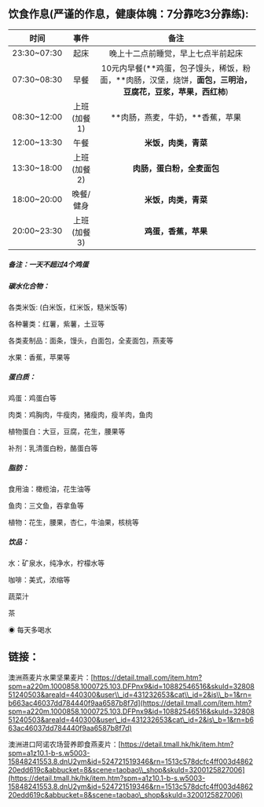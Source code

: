 ## 饮食作息\(严谨的作息，健康体魄：7分靠吃3分靠练\):

| 时间 | 事件 | 备注 |
| :---: | :---: | :---: |
| 23:30~07:30 | 起床 | 晚上十二点前睡觉，早上七点半前起床 |
| 07:30~08:30 | 早餐 | 10元内早餐\(**鸡蛋，包子馒头，稀饭，粉面，**肉肠，汉堡，烧饼，**面包，三明治，豆腐花，豆浆，苹果，西红柿**\) |
| 08:30~12:00 | 上班\(加餐1\) | **肉肠，燕麦，牛奶，**香蕉，苹果 |
| 12:00~13:30 | 午餐 | **米饭，肉类，青菜** |
| 13:30~18:00 | 上班\(加餐2\) | **肉肠，蛋白粉，全麦面包** |
| 18:00~20:00 | 晚餐/健身 | **米饭，肉类，青菜** |
| 20:00~23:30 | 上班\(加餐3\) | **鸡蛋，香蕉，苹果** |

##### 备注：一天不超过4个鸡蛋

##### 碳水化合物：

各类米饭: \(白米饭，红米饭，糙米饭等\)

各种薯类：红薯，紫薯，土豆等

各类麦制品：面条，馒头，白面包，全麦面包，燕麦等

水果：香蕉，苹果等

##### 蛋白质：

鸡蛋：鸡蛋白等

肉类：鸡胸肉，牛瘦肉，猪瘦肉，瘦羊肉，鱼肉

植物蛋白：大豆，豆腐，花生，腰果等

补剂：乳清蛋白粉，酪蛋白等

##### 脂肪：

食用油：橄榄油，花生油等

鱼肉：三文鱼，吞拿鱼等

植物：花生，腰果，杏仁，牛油果，核桃等

##### 饮品：

水：矿泉水，纯净水，柠檬水等

咖啡：美式，浓缩等

蔬菜汁

茶

◉ 每天多喝水

## 链接：

澳洲燕麦片水果坚果麦片：[https://detail.tmall.com/item.htm?spm=a220m.1000858.1000725.103.DFPnx9&id=10882546516&skuId=3280851240503&areaId=440300&user\\_id=431232653&cat\\_id=2&is\\_b=1&rn=b663ac46037dd784440f9aa6587b8f7d](https://detail.tmall.com/item.htm?spm=a220m.1000858.1000725.103.DFPnx9&id=10882546516&skuId=3280851240503&areaId=440300&user\_id=431232653&cat\_id=2&is\_b=1&rn=b663ac46037dd784440f9aa6587b8f7d)

澳洲进口阿诺农场营养即食燕麦片：[https://detail.tmall.hk/hk/item.htm?spm=a1z10.1-b-s.w5003-15848241553.8.dnU2ym&id=524721519346&rn=1513c578dcfc4ff003d486220edd619c&abbucket=8&scene=taobao\\_shop&skuId=3200125827006](https://detail.tmall.hk/hk/item.htm?spm=a1z10.1-b-s.w5003-15848241553.8.dnU2ym&id=524721519346&rn=1513c578dcfc4ff003d486220edd619c&abbucket=8&scene=taobao\_shop&skuId=3200125827006)


